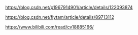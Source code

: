 https://blog.csdn.net/p1967914901/article/details/122093874

https://blog.csdn.net/flytam/article/details/89713112

https://www.bilibili.com/read/cv18885166/